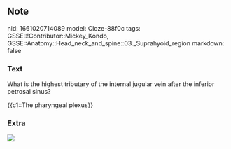 ## Note
nid: 1661020714089
model: Cloze-88f0c
tags: GSSE::!Contributor::Mickey_Kondo, GSSE::Anatomy::Head_neck_and_spine::03._Suprahyoid_region
markdown: false

### Text
What is the highest tributary of the internal jugular vein after
the inferior petrosal sinus?
<div>
  {{c1::The pharyngeal plexus}}
</div>

### Extra
<img src="Internal-jugular-vein-tributaries.jpg">
